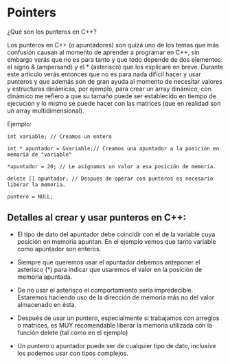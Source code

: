 # Pointers

¿Qué son los punteros en C++?

Los punteros en C++ (o apuntadores) son quizá uno de los temas que más confusión causan al momento de aprender a programar en C++, sin embargo verás que no es para tanto y que todo depende de dos elementos: el signo & (ampersand) y el * (asterisco) que los explicaré en breve. Durante este artículo verás entonces que no es para nada difícil hacer y usar punteros y que además son de gran ayuda al momento de necesitar valores y estructuras dinámicas, por ejemplo, para crear un array dinámico, con dinámico me refiero a que su tamaño puede ser establecido en tiempo de ejecución y lo mismo se puede hacer con las matrices (que en realidad son un array multidimensional).

Ejemplo:

```
int variable; // Creamos un entero

int * apuntador = &variable;// Creamos una apuntador a la posición en memoria de "variable"

*apuntador = 20; // Le asignamos un valor a esa posición de memoria.

delete [] apuntador; // Después de operar con punteros es necesario liberar la memoria.

puntero = NULL;
```

## Detalles al crear y usar punteros en C++:

- El tipo de dato del apuntador debe coincidir con el de la variable cuya posición en memoria apuntan. En el ejemplo vemos que tanto variable como apuntador son enteros.

- Siempre que queremos usar el apuntador debemos anteponer el asterisco (*) para indicar que usaremos el valor en la posición de memoria apuntada.

- De no usar el asterisco el comportamiento sería impredecible. Estaremos haciendo uso de la dirección de memoria más no del valor almacenado en ésta.

- Después de usar un puntero, especialmente si trabajamos con arreglos o matrices, es MUY recomendable liberar la memoria utilizada con la función delete (tal como en el ejemplo)

- Un puntero o apuntador puede ser de cualquier tipo de dato, inclusive los podemos usar con tipos complejos.
